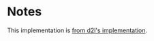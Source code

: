 # Notes
This implementation is [from d2l's implementation](https://d2l.ai/chapter_recommender-systems/neumf.html).